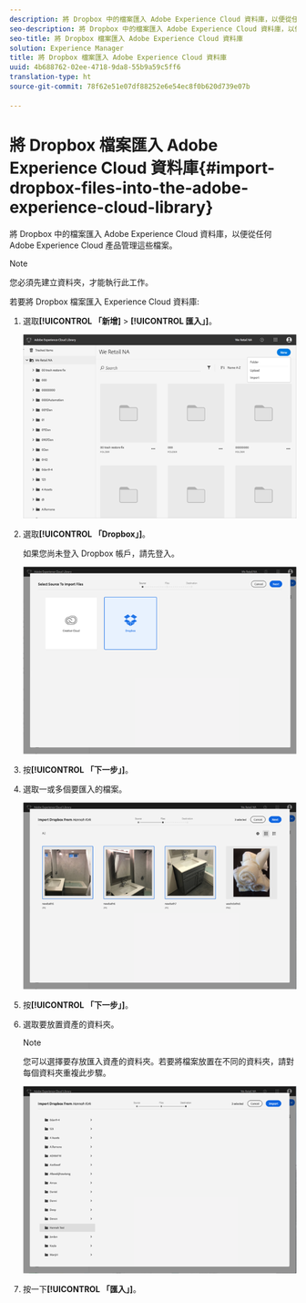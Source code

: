 ```yaml
---
description: 將 Dropbox 中的檔案匯入 Adobe Experience Cloud 資料庫，以便從任何 Adobe Experience Cloud 產品管理這些檔案。
seo-description: 將 Dropbox 中的檔案匯入 Adobe Experience Cloud 資料庫，以便從任何 Adobe Experience Cloud 產品管理這些檔案。
seo-title: 將 Dropbox 檔案匯入 Adobe Experience Cloud 資料庫
solution: Experience Manager
title: 將 Dropbox 檔案匯入 Adobe Experience Cloud 資料庫
uuid: 4b688762-02ee-4718-9da8-55b9a59c5ff6
translation-type: ht
source-git-commit: 78f62e51e07df88252e6e54ec8f0b620d739e07b

---
```



# 將 Dropbox 檔案匯入 Adobe Experience Cloud 資料庫{#import-dropbox-files-into-the-adobe-experience-cloud-library}

將 Dropbox 中的檔案匯入 Adobe Experience Cloud 資料庫，以便從任何 Adobe Experience Cloud 產品管理這些檔案。

>[!NOTE]
>
>您必須先建立資料夾，才能執行此工作。

若要將 Dropbox 檔案匯入 Experience Cloud 資料庫:

1. 選取&#x200B;**[!UICONTROL 「新增]** &gt; **[!UICONTROL 匯入」]**。

   ![](assets/library_new_folder_upload.png)

1. 選取&#x200B;**[!UICONTROL 「Dropbox」]**。

   如果您尚未登入 Dropbox 帳戶，請先登入。

   ![](assets/library_import_db.png)

1. 按&#x200B;**[!UICONTROL 「下一步」]**。
1. 選取一或多個要匯入的檔案。

   ![](assets/library_import_db_files_selected.png)

1. 按&#x200B;**[!UICONTROL 「下一步」]**。
1. 選取要放置資產的資料夾。

   >[!NOTE]
   >
   >您可以選擇要存放匯入資產的資料夾。若要將檔案放置在不同的資料夾，請對每個資料夾重複此步驟。

   ![](assets/library_import_db_folder_select.png)

1. 按一下&#x200B;**[!UICONTROL 「匯入」]**。

